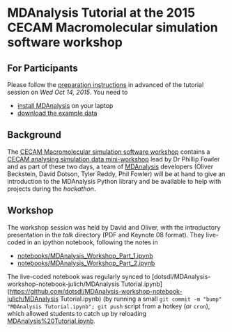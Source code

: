 # MDAnalysis Tutorial at the 2015 CECAM Macromolecular simulation software workshop

## For Participants

Please follow the [preparation
instructions](http://becksteinlab.github.io/MDAnalysis-workshop) in
advanced of the tutorial session on *Wed Oct 14, 2015*. You need to

* [install MDAnalysis](http://becksteinlab.github.io/MDAnalysis-workshop/installation.html#chapter-installing-mdanalysis) on your laptop
* [download the example data](http://becksteinlab.github.io/MDAnalysis-workshop/datadownload.html#chapter-datadownload)


## Background

The [CECAM Macromolecular simulation software
workshop](http://www.cecam.org/workshop-0-1214.html) contains a [CECAM
analysing simulation data
mini-workshop](http://philipwfowler.me/cecam-analysing-simulation-data-mini-workshop/)
lead by Dr Phillip Fowler and as part of these two days, a team of
[MDAnalysis](http://mdanalysis.org) developers (Oliver Beckstein,
David Dotson, Tyler Reddy, Phil Fowler) will be at hand to give an
introduction to the MDAnalysis Python library and be available to help
with projects during the *hackathon*.

## Workshop

The workshop session was held by David and Oliver, with the introductory presentation in the *talk* directory (PDF and Keynote 08 format). They live-coded in an ipython notebook, following the notes in 

* [notebooks/MDAnalysis_Workshop_Part_1.ipynb](http://nbviewer.ipython.org/github/Becksteinlab/MDAnalysis-workshop/blob/master/notebooks/MDAnalysis_Workshop_Part_1.ipynb)
* [notebooks/MDAnalysis_Workshop_Part_2.ipynb](http://nbviewer.ipython.org/github/Becksteinlab/MDAnalysis-workshop/blob/master/notebooks/MDAnalysis_Workshop_Part_2.ipynb)

The live-coded notebook was regularly synced to
[dotsdl/MDAnalysis-workshop-notebook-julich/MDAnalysis Tutorial.ipynb](https://github.com/dotsdl/MDAnalysis-workshop-notebook-julich/MDAnalysis Tutorial.ipynb) (by
running a small `git commit -m "bump" "MDAnalysis Tutorial.ipynb"; git
push` script from a hotkey (or `cron`), which allowed students to
catch up by reloading
[MDAnalysis%20Tutorial.ipynb](http://nbviewer.ipython.org/github/dotsdl/MDAnalysis-workshop-notebook-julich/blob/master/MDAnalysis%20Tutorial.ipynb).


